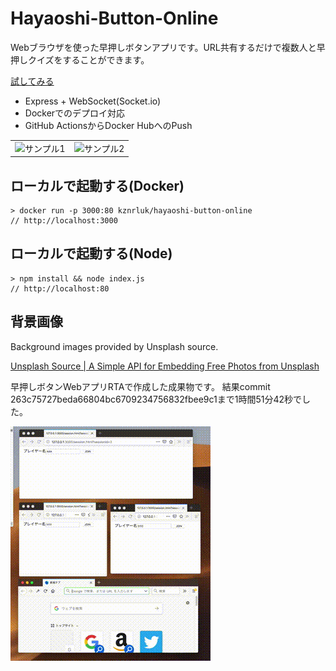 # Hayaoshi-Button-Online
Webブラウザを使った早押しボタンアプリです。URL共有するだけで複数人と早押しクイズをすることができます。

[試してみる](https://btn.anyfrog.net)

* Express + WebSocket(Socket.io)
* Dockerでのデプロイ対応
* GitHub ActionsからDocker HubへのPush

| | |
|--|--|
| ![サンプル1](https://raw.githubusercontent.com/kznrluk/hayaoshi-button-online/master/sample/sample1.png) | ![サンプル2](https://raw.githubusercontent.com/kznrluk/hayaoshi-button-online/master/sample/sample2.png) |

## ローカルで起動する(Docker)

```
> docker run -p 3000:80 kznrluk/hayaoshi-button-online
// http://localhost:3000
```

## ローカルで起動する(Node)

```
> npm install && node index.js
// http://localhost:80
```

## 背景画像
Background images provided by Unsplash source.

[Unsplash Source | A Simple API for Embedding Free Photos from Unsplash](https://source.unsplash.com/)

早押しボタンWebアプリRTAで作成した成果物です。
結果commit 263c75727beda66804bc6709234756832fbee9c1まで1時間51分42秒でした。

![サンプル3](./sample/sample.gif)